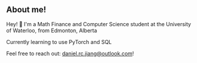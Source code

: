 ## About me!

Hey! 👋
I'm a Math Finance and Computer Science student at the University of Waterloo, from Edmonton, Alberta

Currently learning to use PyTorch and SQL 

Feel free to reach out: daniel.rc.jiang@outlook.com!
